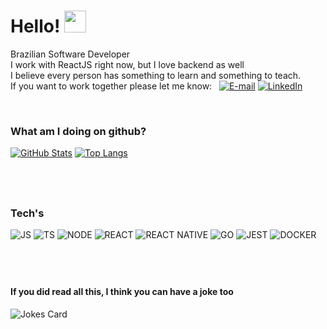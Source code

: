 # Hello! <img src="https://media.giphy.com/media/fvT2uzkzsSWmmkvl5g/giphy.gif" width="35px">

Brazilian Software Developer<br>
I work with ReactJS right now, but I love backend as well<br>
I believe every person has something to learn and something to teach.<br>
If you want to work together please let me know: &nbsp; [![E-mail](https://user-images.githubusercontent.com/60484585/87349178-411eec80-c52c-11ea-9d7e-1808c0e9a8d2.png)](mailto:deboranunesfelix@gmail.com) [![LinkedIn](https://user-images.githubusercontent.com/60484585/87348076-8fcb8700-c52a-11ea-8299-4d71e142afb1.png)](https://www.linkedin.com/in/deboranunesfelix/)

<br>

### What am I doing on github?

[![GitHub Stats](https://github-readme-stats.vercel.app/api?username=deborafelix&?count_private=true&show_icons=true&theme=radical&line_height=33,5)](https://github.com/deborafelix/github-readme-stats)
[![Top Langs](https://github-readme-stats.vercel.app/api/top-langs/?username=deborafelix&langs_count=8&?&theme=radical&hide=java,objective-c,starlark,ruby&card_width=300)](https://github.com/deborafelix/github-readme-stats)

&nbsp;
---

### Tech's

![JS](https://img.shields.io/badge/javascript-%23323330.svg?&style=for-the-badge&logo=javascript&logoColor=%23F7DF1E)
![TS](https://img.shields.io/badge/typescript-%23007ACC.svg?&style=for-the-badge&logo=typescript&logoColor=white)
![NODE](https://img.shields.io/badge/node.js-%2343853D.svg?&style=for-the-badge&logo=node.js&logoColor=white)
![REACT](https://img.shields.io/badge/react-%2320232a.svg?&style=for-the-badge&logo=react&logoColor=%2361DAFB)
![REACT NATIVE](https://img.shields.io/badge/react_native-%2320232a.svg?&style=for-the-badge&logo=react&logoColor=%2361DAFB)
![GO](https://img.shields.io/badge/go-%2300ADD8.svg?&style=for-the-badge&logo=go&logoColor=white)
![JEST](https://img.shields.io/badge/-jest-%23C21325?&style=for-the-badge&logo=jest&logoColor=white)
![DOCKER](https://img.shields.io/badge/docker-%230db7ed.svg?&style=for-the-badge&logo=docker&logoColor=white)


&nbsp;
---

#### If you did read all this, I think you can have a joke too
![Jokes Card](https://readme-jokes.vercel.app/api?theme=radical)
